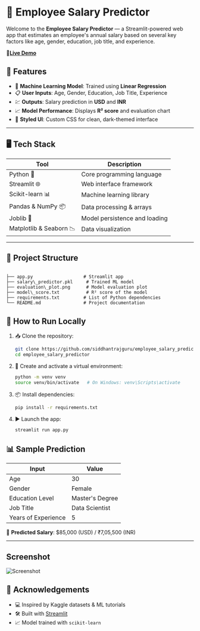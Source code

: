 
# 💼 Employee Salary Predictor

Welcome to the **Employee Salary Predictor** — a Streamlit-powered web app that estimates an employee's annual salary based on several key factors like age, gender, education, job title, and experience.

🔗[**Live Demo**](https://employe-salary-prediction.streamlit.app/)



## 📌 Features

- 🧠 **Machine Learning Model**: Trained using **Linear Regression**
- 📋 **User Inputs**: Age, Gender, Education, Job Title, Experience
- 💹 **Outputs**: Salary prediction in **USD** and **INR**
- 📈 **Model Performance**: Displays **R² score** and evaluation chart
- 🎨 **Styled UI**: Custom CSS for clean, dark-themed interface

---

## 🖥️ Tech Stack

| Tool        | Description                        |
|-------------|------------------------------------|
| Python 🐍   | Core programming language          |
| Streamlit 🌐| Web interface framework            |
| Scikit-learn 📊 | Machine learning library       |
| Pandas & NumPy 📦 | Data processing & arrays     |
| Joblib 📁   | Model persistence and loading      |
| Matplotlib & Seaborn 📉 | Data visualization     |

---

## 📂 Project Structure

```

├── app.py                   # Streamlit app
├── salary\_predictor.pkl     # Trained ML model
├── evaluation\_plot.png      # Model evaluation plot
├── model\_score.txt          # R² score of the model
├── requirements.txt         # List of Python dependencies
└── README.md                # Project documentation

````



## 🚀 How to Run Locally

1. 📥 Clone the repository:
   ```bash
   git clone https://github.com/siddhantrajguru/employee_salary_predictor.git
   cd employee_salary_predictor
   ```

2. 🧱 Create and activate a virtual environment:

   ```bash
   python -m venv venv
   source venv/bin/activate   # On Windows: venv\Scripts\activate
   ```

3. 📦 Install dependencies:

   ```bash
   pip install -r requirements.txt
   ```

4. ▶️ Launch the app:

   ```bash
   streamlit run app.py
   ```


## 📊 Sample Prediction

| Input               | Value           |
| ------------------- | --------------- |
| Age                 | 30              |
| Gender              | Female          |
| Education Level     | Master's Degree |
| Job Title           | Data Scientist  |
| Years of Experience | 5               |

🔮 **Predicted Salary**: \$85,000 (USD) / ₹7,05,500 (INR)


---

## Screenshot

![Screenshot](https://github.com/user-attachments/assets/188c7daa-f40c-4470-834e-96587a3bfd5c)




## 🙌 Acknowledgements

* 💻 Inspired by Kaggle datasets & ML tutorials
* 🛠 Built with [Streamlit](https://streamlit.io)
* 📈 Model trained with `scikit-learn`





